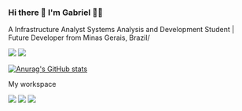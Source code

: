 ### Hi there 👋 I'm Gabriel 👨‍💻

A Infrastructure Analyst Systems Analysis and Development Student | Future Developer from Minas Gerais, Brazil/

<img src="https://img.shields.io/badge/LinkedIn-0077B5?style=for-the-badge&logo=linkedin&logoColor=white" /> <img src="https://img.shields.io/badge/WhatsApp-25D366?style=for-the-badge&logo=whatsapp&logoColor=white"/>


[![Anurag's GitHub stats](https://github-readme-stats.vercel.app/api?username=GabrielBat1sta)](https://github.com/GabrielBat1sta/github-readme-stats)

 My workspace
 
 <img src="https://img.shields.io/badge/Windows-0078D6?style=for-the-badge&logo=windows&logoColor=white"/>  <img src="https://img.shields.io/badge/Intel%20Core_i7_9th-0071C5?style=for-the-badge&logo=intel&logoColor=white"/>  <img src="https://img.shields.io/badge/NVIDIA-GTX1660-76B900?style=for-the-badge&logo=nvidia&logoColor=white"/>

<!--
**GabrielBat1sta/GabrielBat1sta** is a ✨ _special_ ✨ repository because its `README.md` (this file) appears on your GitHub profile.

Here are some ideas to get you started:

- 🔭 I’m currently working on ...
- 🌱 I’m currently learning ...
- 👯 I’m looking to collaborate on ...
- 🤔 I’m looking for help with ...
- 💬 Ask me about ...
- 📫 How to reach me: ...
- 😄 Pronouns: ...
- ⚡ Fun fact: ...
-->
